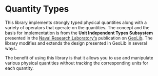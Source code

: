 # Quantity Types

This library implements strongly typed physical quantities along with a variety of operators that operate on the quantities. The concept and the basis for implementation is from the __Unit Independent Types Subsystem__ presented in the [Naval Research Laboratory's](https://www.nrl.navy.mil) publication on [GeoLib](https://apps.dtic.mil/sti/trecms/pdf/AD1170763.pdf). The library modifies and extends the design presented in GeoLib in several ways.

The benefit of using this library is that it allows you to use and manipulate various physical quantities without tracking the corresponding units for each quantity.

